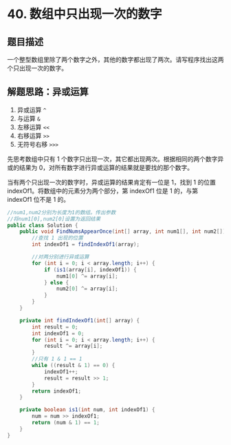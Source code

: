 # 40. 数组中只出现一次的数字

## 题目描述

一个整型数组里除了两个数字之外，其他的数字都出现了两次。请写程序找出这两个只出现一次的数字。

## 解题思路：异或运算

1. 异或运算 `^`
2. 与运算 `&`
3. 左移运算 `<<`
4. 右移运算 `>>`
5. 无符号右移 `>>>`


先思考数组中只有 1 个数字只出现一次，其它都出现两次。根据相同的两个数字异或的结果为 0，对所有数字进行异或运算的结果就是要找的那个数字。

当有两个只出现一次的数字时，异或运算的结果肯定有一位是 1，找到 1 的位置 indexOf1。将数组中的元素分为两个部分，第 indexOf1 位是 1 的，与第 indexOf1 位不是 1 的。

```java
//num1,num2分别为长度为1的数组。传出参数
//将num1[0],num2[0]设置为返回结果
public class Solution {
    public void FindNumsAppearOnce(int[] array, int num1[], int num2[]) {
        //查找 1 出现的位置
        int indexOf1 = findIndexOf1(array);

        //对两分别进行异或运算
        for (int i = 0; i < array.length; i++) {
            if (is1(array[i], indexOf1)) {
                num1[0] ^= array[i];
            } else {
                num2[0] ^= array[i];
            }
        }
    }

    private int findIndexOf1(int[] array) {
        int result = 0;
        int indexOf1 = 0;
        for (int i = 0; i < array.length; i++) {
            result ^= array[i];
        }
        //只有 1 & 1 == 1
        while ((result & 1) == 0) {
            indexOf1++;
            result = result >> 1;
        }
        return indexOf1;
    }

    private boolean is1(int num, int indexOf1) {
        num = num >> indexOf1;
        return (num & 1) == 1;
    }
}
```